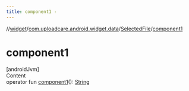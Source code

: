 ```yaml
---
title: component1 -
---
```

//[widget](../../index.md)/[com.uploadcare.android.widget.data](../index.md)/[SelectedFile](index.md)/[component1](component1.md)



# component1  
[androidJvm]  
Content  
operator fun [component1](component1.md)(): [String](https://kotlinlang.org/api/latest/jvm/stdlib/kotlin/-string/index.html)  



